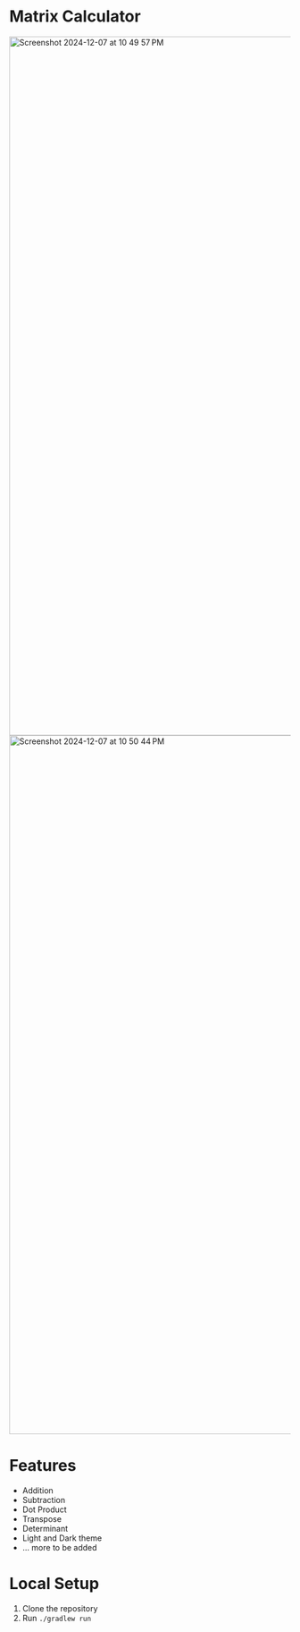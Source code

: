 # Matrix Calculator
<img width="1249" alt="Screenshot 2024-12-07 at 10 49 57 PM" src="https://github.com/user-attachments/assets/bd3e3f84-5e10-48c7-826b-861942ea9d34">
<img width="1249" alt="Screenshot 2024-12-07 at 10 50 44 PM" src="https://github.com/user-attachments/assets/42437168-bec4-4353-a962-24602d60ea16">

# Features
- Addition
- Subtraction
- Dot Product
- Transpose
- Determinant
- Light and Dark theme
- ... more to be added

# Local Setup
1. Clone the repository
2. Run `./gradlew run`

